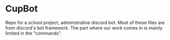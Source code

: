 # CupBot
Repo for a school project, administrative discord bot.
Most of these files are from discord's bot framework. The part where our work comes in is mainly limited in the "commands".
